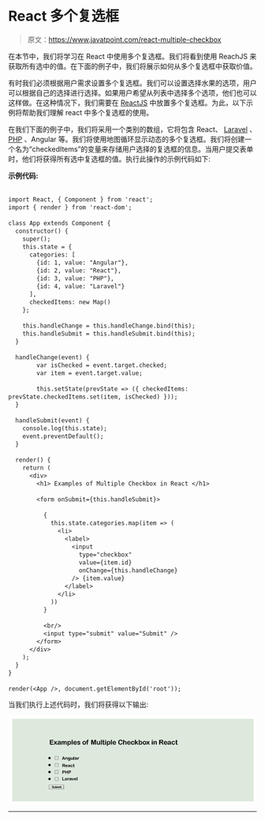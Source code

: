 # React 多个复选框

> 原文：<https://www.javatpoint.com/react-multiple-checkbox>

在本节中，我们将学习在 React 中使用多个复选框。我们将看到使用 ReachJS 来获取所有选中的值。在下面的例子中，我们将展示如何从多个复选框中获取价值。

有时我们必须根据用户需求设置多个复选框。我们可以设置选择水果的选项，用户可以根据自己的选择进行选择。如果用户希望从列表中选择多个选项，他们也可以这样做。在这种情况下，我们需要在 [ReactJS](https://www.javatpoint.com/reactjs-tutorial) 中放置多个复选框。为此，以下示例将帮助我们理解 react 中多个复选框的使用。

在我们下面的例子中，我们将采用一个类别的数组，它将包含 React、 [Laravel](https://www.javatpoint.com/laravel) 、 [PHP](https://www.javatpoint.com/php-tutorial) 、Angular 等。我们将使用地图循环显示动态的多个复选框。我们将创建一个名为“checkedItems”的变量来存储用户选择的复选框的信息。当用户提交表单时，他们将获得所有选中复选框的值。执行此操作的示例代码如下:

**示例代码:**

```

import React, { Component } from 'react';
import { render } from 'react-dom';

class App extends Component {
  constructor() {
    super();
    this.state = {
      categories: [
        {id: 1, value: "Angular"},
        {id: 2, value: "React"},
        {id: 3, value: "PHP"},
        {id: 4, value: "Laravel"}
      ],
      checkedItems: new Map()
    };

    this.handleChange = this.handleChange.bind(this);
    this.handleSubmit = this.handleSubmit.bind(this);
  }

  handleChange(event) {
        var isChecked = event.target.checked;
        var item = event.target.value;

        this.setState(prevState => ({ checkedItems: prevState.checkedItems.set(item, isChecked) }));
  }

  handleSubmit(event) {
    console.log(this.state);
    event.preventDefault();
  }

  render() {
    return (
      <div>
        <h1> Examples of Multiple Checkbox in React </h1>

        <form onSubmit={this.handleSubmit}>

          {
            this.state.categories.map(item => (
              <li>
                <label>
                  <input
                    type="checkbox"
                    value={item.id}
                    onChange={this.handleChange}
                  /> {item.value}
                </label>
              </li>
            ))
          }

          <br/>
          <input type="submit" value="Submit" />
        </form>
      </div>
    );
  }
}

render(<App />, document.getElementById('root'));

```

当我们执行上述代码时，我们将获得以下输出:

![React Multiple Checkbox](img/df2544eca6a458af277df1f2b8ac6ada.png)

* * *
